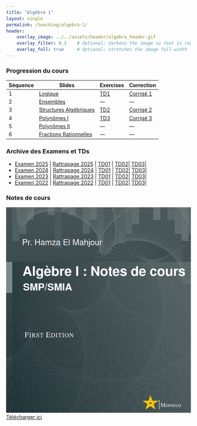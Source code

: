```yaml
---
title: "Algèbre 1"
layout: single
permalink: /teaching/algebra-1/
header:
    overlay_image: ../../assets/header/algebra_header.gif
    overlay_filter: 0.3    # Optional: darkens the image so text is readable
    overlay_full: true     # Optional: stretches the image full-width
---
```

### Progression du cours

| Séquence | Slides | Exercises | Correction |
|------|-------|-----------|------------|
| 1 | [Logique](../../assets/resources/algebra1/parts/part1.pptx) | [TD1](../../assets/resources/algebra1/TD/IA_TD01_ALGEBRE1.pdf) | [Corrigé 1]() |
| 2 | [Ensembles](../../assets/resources/algebra1/parts/part2.pdf) | — | — |
| 3 | [Structures Algébriques](../../assets/resources/algebra1/parts/groupes-anneaux-sq02.pdf) | [TD2](../../assets/resources/algebra1/TD/IA_TD02_ALGEBRE1.pdf) | [Corrigé 2](../../assets/resources/algebra1/TD/IA_TD02_ALGEBRE1.pdf) |
| 4 | [Polynômes I](../../assets/resources/algebra1/parts/polynomes-01.pdf) | [TD3](../../assets/resources/algebra1/TD/IA_TD03_ALGEBRE1.pdf) | [Corrigé 3](../../assets/resources/algebra1/TD/IA_TD03_ALGEBRE1.pdf) |
| 5 | [Polynômes II](../../assets/resources/algebra1/parts/polynomes-02.pdf) | — | — |
| 6 | [Fractions Rationnelles](../../assets/resources/algebra1/parts/fractions_1.pdf) | — | — |

### Archive des Examens et TDs
- [Examen 2025](../../assets/resources/algebra1/exams/EXAM_ALGEBRE1_IA_2425.pdf) | [Rattrapage 2025](../../assets/resources/algebra1/exams/RATTRAPAGE_EXAM_ALGEBRE_IA_20232024.pdf) | [TD01](../../assets/resources/algebra1/TD/IA_TD01_ALGEBRE1_2025.pdf) | [TD02](../../assets/resources/algebra1/TD/old_td/IA_TD02_ALGEBRE1_2025.pdf)| [TD03](../../assets/resources/algebra1/TD/IA_TD03_ALGEBRE1_2025.pdf)|
- [Examen 2024](../../assets/resources/algebra1/exams/archive/EXAM_24_norm.pdf) | [Rattrapage 2024](../../assets/resources/algebra1/exams/archive/RATTRAPAGE_EXAM_ALGEBRE_IA_20232024.pdf) | [TD01](../../assets/resources/algebra1/TD/old_td/IA_TD01_ALGEBRE1_2024.pdf) | [TD02](../../assets/resources/algebra1/TD/old_td/IA_TD02_ALGEBRE1_2024.pdf)| [TD03](../../assets/resources/algebra1/TD/old_td/IA_TD03_ALGEBRE1_2024.pdf)|
- [Examen 2023](../../assets/resources/algebra1/exams/archive/EXAM_ALGEBRE1_SMP_NORMALE_23.pdf) | [Rattrapage 2023](../../assets/resources/algebra1/exams/archive/CC_Algebre_Rattrapage_23.pdf) | [TD01](../../assets/resources/algebra1/TD/old_td/TD01_ALGEBRE01_2223_corrige.pdf) | [TD02](../../assets/resources/algebra1/TD/old_td/TD02_ALGEBRE01_2223_corrige.pdf)| [TD03](../../assets/resources/algebra1/TD/old_td/TD03_ALGEBRE01_2223.pdf)|
- [Examen 2022](../../assets/resources/algebra1/exams/archive/CC_SESSION_NORMALE_SMIA_2022.pdf) | [Rattrapage 2022](../../assets/resources/algebra1/exams/archive/CC_SESSION_RATT_SMIA_2022.pdf) | [TD01](../../assets/resources/algebra1/TD/old_td/SMIA_TD1_ALGEBRE2_corrige_20212022.pdf) | [TD02](../../assets/resources/algebra1/TD/old_td/SMIA_TD02_ALGEBRE2_corrige_20212022.pdf)| [TD03](../../assets/resources/algebra1/TD/old_td/SMIA_TD03_ALGEBRE2_20212022.pdf)|

### Notes de cours

![Algebra Book](../../assets/resources/algebra1/cover-page-algebra1.png)
[Télécharger ici](../../assets/resources/algebra1/algebra1.pdf)
